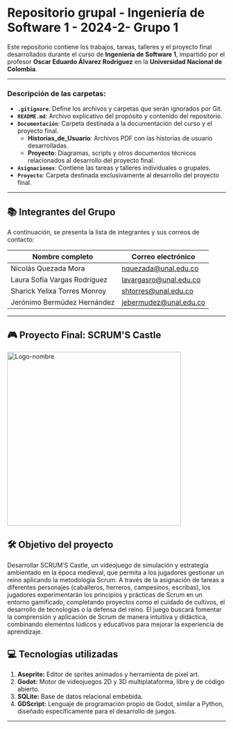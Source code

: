 # Repositorio grupal - Ingeniería de Software 1 - 2024-2- Grupo 1

Este repositorio contiene los trabajos, tareas, talleres y el proyecto final desarrollados durante el curso de **Ingeniería de Software 1**, impartido por el profesor **Oscar Eduardo Álvarez Rodríguez** en la **Universidad Nacional de Colombia**. 

---


### **Descripción de las carpetas:**
- **`.gitignore`**: Define los archivos y carpetas que serán ignorados por Git.
- **`README.md`**: Archivo explicativo del propósito y contenido del repositorio.
- **`Documentación`**: Carpeta destinada a la documentación del curso y el proyecto final.
  - **Historias_de_Usuario**: Archivos PDF con las historias de usuario desarrolladas.
  - **Proyecto**: Diagramas, scripts y otros documentos técnicos relacionados al desarrollo del proyecto final.
- **`Asignaciones`**: Contiene las tareas y talleres individuales o grupales.
- **`Proyecto`**: Carpeta destinada exclusivamente al desarrollo del proyecto final.

---

## 📚 **Integrantes del Grupo**
A continuación, se presenta la lista de integrantes y sus correos de contacto:

| **Nombre completo**           | **Correo electrónico**         |  
|-------------------------------|--------------------------------|
| Nicolás Quezada Mora          | nquezada@unal.edu.co          |  
| Laura Sofía Vargas Rodríguez  | lavargasro@unal.edu.co        |  
| Sharick Yelixa Torres Monroy  | shtorres@unal.edu.co          |  
| Jerónimo Bermúdez Hernández   | jebermudez@unal.edu.co        |

---

## 🎮 **Proyecto Final: SCRUM'S Castle**
<img src="https://i.postimg.cc/wBC6VyKm/Logo-nombre.png" alt="Logo-nombre" width="400" />

## 🛠️ **Objetivo del proyecto**
Desarrollar SCRUM’S Castle, un videojuego de simulación y estrategia ambientado en la época medieval, que permita a los jugadores gestionar un reino aplicando la metodología Scrum. A través de la asignación de tareas a diferentes personajes (caballeros, herreros, campesinos, escribas), los jugadores experimentarán los principios y prácticas de Scrum en un entorno gamificado, completando proyectos como el cuidado de cultivos, el desarrollo de tecnologías o la defensa del reino. El juego buscará fomentar la comprensión y aplicación de Scrum de manera intuitiva y didáctica, combinando elementos lúdicos y educativos para mejorar la experiencia de aprendizaje.

## 💻 **Tecnologías utilizadas**
1. **Aseprite:** Editor de sprites animados y herramienta de pixel art.
2. **Godot:** Motor de videojuegos 2D y 3D multiplataforma, libre y de código abierto.
3. **SQLite:** Base de datos relacional embebida.
4. **GDScript:** Lenguaje de programación propio de Godot, similar a Python, diseñado específicamente para el desarrollo de juegos.
---


